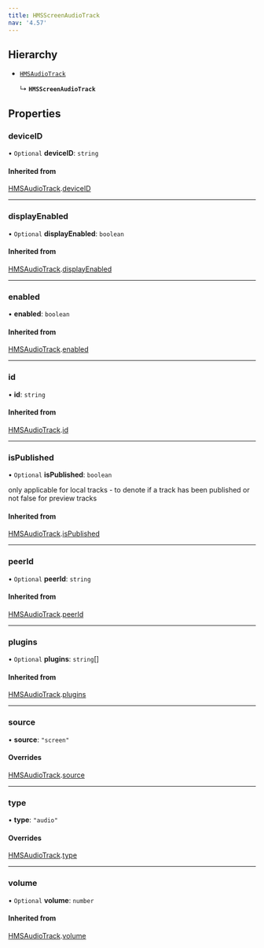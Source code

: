 ```yaml
---
title: HMSScreenAudioTrack
nav: '4.57'
---
```


## Hierarchy

- [`HMSAudioTrack`](/api-reference/javascript/v2/interfaces/HMSAudioTrack)

  ↳ **`HMSScreenAudioTrack`**

## Properties

### deviceID

• `Optional` **deviceID**: `string`

#### Inherited from

[HMSAudioTrack](/api-reference/javascript/v2/interfaces/HMSAudioTrack).[deviceID](/api-reference/javascript/v2/interfaces/HMSAudioTrack#deviceid)

---

### displayEnabled

• `Optional` **displayEnabled**: `boolean`

#### Inherited from

[HMSAudioTrack](/api-reference/javascript/v2/interfaces/HMSAudioTrack).[displayEnabled](/api-reference/javascript/v2/interfaces/HMSAudioTrack#displayenabled)

---

### enabled

• **enabled**: `boolean`

#### Inherited from

[HMSAudioTrack](/api-reference/javascript/v2/interfaces/HMSAudioTrack).[enabled](/api-reference/javascript/v2/interfaces/HMSAudioTrack#enabled)

---

### id

• **id**: `string`

#### Inherited from

[HMSAudioTrack](/api-reference/javascript/v2/interfaces/HMSAudioTrack).[id](/api-reference/javascript/v2/interfaces/HMSAudioTrack#id)

---

### isPublished

• `Optional` **isPublished**: `boolean`

only applicable for local tracks - to denote if a track has been published or not
false for preview tracks

#### Inherited from

[HMSAudioTrack](/api-reference/javascript/v2/interfaces/HMSAudioTrack).[isPublished](/api-reference/javascript/v2/interfaces/HMSAudioTrack#ispublished)

---

### peerId

• `Optional` **peerId**: `string`

#### Inherited from

[HMSAudioTrack](/api-reference/javascript/v2/interfaces/HMSAudioTrack).[peerId](/api-reference/javascript/v2/interfaces/HMSAudioTrack#peerid)

---

### plugins

• `Optional` **plugins**: `string`[]

#### Inherited from

[HMSAudioTrack](/api-reference/javascript/v2/interfaces/HMSAudioTrack).[plugins](/api-reference/javascript/v2/interfaces/HMSAudioTrack#plugins)

---

### source

• **source**: `"screen"`

#### Overrides

[HMSAudioTrack](/api-reference/javascript/v2/interfaces/HMSAudioTrack).[source](/api-reference/javascript/v2/interfaces/HMSAudioTrack#source)

---

### type

• **type**: `"audio"`

#### Overrides

[HMSAudioTrack](/api-reference/javascript/v2/interfaces/HMSAudioTrack).[type](/api-reference/javascript/v2/interfaces/HMSAudioTrack#type)

---

### volume

• `Optional` **volume**: `number`

#### Inherited from

[HMSAudioTrack](/api-reference/javascript/v2/interfaces/HMSAudioTrack).[volume](/api-reference/javascript/v2/interfaces/HMSAudioTrack#volume)
